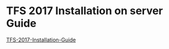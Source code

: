 # TFS 2017 Installation on server Guide 

[TFS-2017-Installation-Guide](TFS2017-install-guide.pdf)



